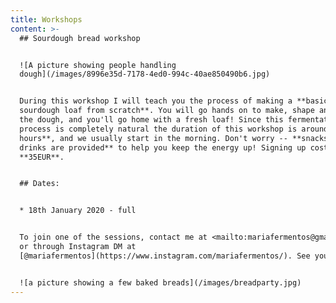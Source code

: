 ```yaml
---
title: Workshops
content: >-
  ## Sourdough bread workshop


  ![A picture showing people handling
  dough](/images/8996e35d-7178-4ed0-994c-40ae850490b6.jpg)


  During this workshop I will teach you the process of making a **basic
  sourdough loaf from scratch**. You will go hands on to make, shape and bake
  the dough, and you'll go home with a fresh loaf! Since this fermentation
  process is completely natural the duration of this workshop is around **5
  hours**, and we usually start in the morning. Don't worry -- **snacks and
  drinks are provided** to help you keep the energy up! Signing up costs
  **35EUR**.


  ## Dates:


  * 18th January 2020 - full


  To join one of the sessions, contact me at <mailto:mariafermentos@gmail.com>
  or through Instagram DM at
  [@mariafermentos](https://www.instagram.com/mariafermentos/). See you soon!


  ![a picture showing a few baked breads](/images/breadparty.jpg)
---
```



